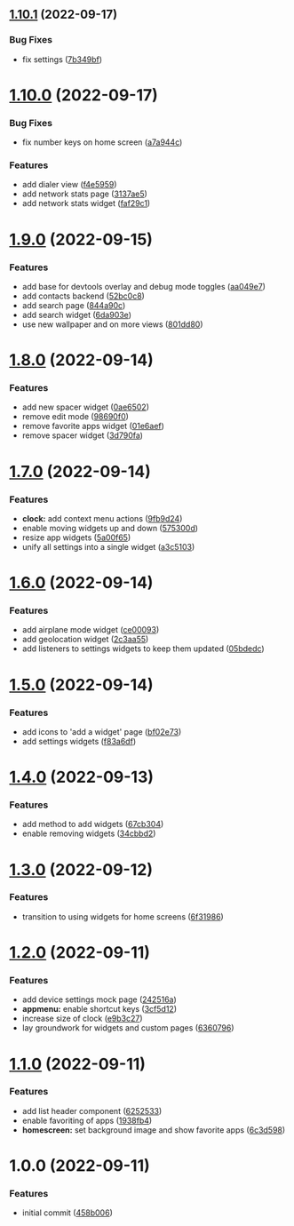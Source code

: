## [1.10.1](https://github.com/garredow/luna-launcher/compare/v1.10.0...v1.10.1) (2022-09-17)


### Bug Fixes

* fix settings ([7b349bf](https://github.com/garredow/luna-launcher/commit/7b349bf375f3093f28f756fe50f0b760b8fd73ca))

# [1.10.0](https://github.com/garredow/luna-launcher/compare/v1.9.0...v1.10.0) (2022-09-17)


### Bug Fixes

* fix number keys on home screen ([a7a944c](https://github.com/garredow/luna-launcher/commit/a7a944c837749d239b2756b15f4f9f347102d641))


### Features

* add dialer view ([f4e5959](https://github.com/garredow/luna-launcher/commit/f4e59595bf1754a8c7f3a43be601bb9670000819))
* add network stats page ([3137ae5](https://github.com/garredow/luna-launcher/commit/3137ae5ae6576d8b1dc1bd801d20180f73137dad))
* add network stats widget ([faf29c1](https://github.com/garredow/luna-launcher/commit/faf29c12c4455b08a99e28391d22b06ac5acc054))

# [1.9.0](https://github.com/garredow/luna-launcher/compare/v1.8.0...v1.9.0) (2022-09-15)


### Features

* add base for devtools overlay and debug mode toggles ([aa049e7](https://github.com/garredow/luna-launcher/commit/aa049e74f37c035240171f2b1f730a96f836ae7f))
* add contacts backend ([52bc0c8](https://github.com/garredow/luna-launcher/commit/52bc0c8dfcd7f9c7df127c08fa7aee3440b647fd))
* add search page ([844a90c](https://github.com/garredow/luna-launcher/commit/844a90c6d7ddd37a638b2776d50e93569acc5926))
* add search widget ([6da903e](https://github.com/garredow/luna-launcher/commit/6da903e3681e7533af922ea90dc22c7938d083f5))
* use new wallpaper and on more views ([801dd80](https://github.com/garredow/luna-launcher/commit/801dd8090fd2b0444f31fb3de236a29ddeddee9d))

# [1.8.0](https://github.com/garredow/luna-launcher/compare/v1.7.0...v1.8.0) (2022-09-14)


### Features

* add new spacer widget ([0ae6502](https://github.com/garredow/luna-launcher/commit/0ae650208166b4b4e2cca70632e3b96396546f37))
* remove edit mode ([98690f0](https://github.com/garredow/luna-launcher/commit/98690f069748e1b8cff4ccdf0b3b795cd74cc83c))
* remove favorite apps widget ([01e6aef](https://github.com/garredow/luna-launcher/commit/01e6aef608ba52ce2d332fd7132b7e4dfc8ff9e3))
* remove spacer widget ([3d790fa](https://github.com/garredow/luna-launcher/commit/3d790fa90b8bed3a0502ea100a643c84dce6beab))

# [1.7.0](https://github.com/garredow/luna-launcher/compare/v1.6.0...v1.7.0) (2022-09-14)


### Features

* **clock:** add context menu actions ([9fb9d24](https://github.com/garredow/luna-launcher/commit/9fb9d2472ab592681365322ba121293954448474))
* enable moving widgets up and down ([575300d](https://github.com/garredow/luna-launcher/commit/575300dc1a326665a1d80511b3fcedefa73fd5d7))
* resize app widgets ([5a00f65](https://github.com/garredow/luna-launcher/commit/5a00f65c4188c41665cccd252a7a79b07da7e39c))
* unify all settings into a single widget ([a3c5103](https://github.com/garredow/luna-launcher/commit/a3c5103a4f144fdbc3ee98c92db6317c25c316dc))

# [1.6.0](https://github.com/garredow/luna-launcher/compare/v1.5.0...v1.6.0) (2022-09-14)


### Features

* add airplane mode widget ([ce00093](https://github.com/garredow/luna-launcher/commit/ce00093dc71b633f6e6f751a576b72285708d66c))
* add geolocation widget ([2c3aa55](https://github.com/garredow/luna-launcher/commit/2c3aa55dfa14d7c80136ffcfa69fc22e7316c9d2))
* add listeners to settings widgets to keep them updated ([05bdedc](https://github.com/garredow/luna-launcher/commit/05bdedc60ca969620e7962d843445450366fe51b))

# [1.5.0](https://github.com/garredow/luna-launcher/compare/v1.4.0...v1.5.0) (2022-09-14)


### Features

* add icons to 'add a widget' page ([bf02e73](https://github.com/garredow/luna-launcher/commit/bf02e7327cab8acf1aaa5124c74ead31dbe457ea))
* add settings widgets ([f83a6df](https://github.com/garredow/luna-launcher/commit/f83a6df36a74a02514e01efbfa656c2da75c0f94))

# [1.4.0](https://github.com/garredow/luna-launcher/compare/v1.3.0...v1.4.0) (2022-09-13)


### Features

* add method to add widgets ([67cb304](https://github.com/garredow/luna-launcher/commit/67cb304a287d548595d2cc9893211fd0de0c9441))
* enable removing widgets ([34cbbd2](https://github.com/garredow/luna-launcher/commit/34cbbd25e15551a0e9efb5343619645072d804fb))

# [1.3.0](https://github.com/garredow/luna-launcher/compare/v1.2.0...v1.3.0) (2022-09-12)


### Features

* transition to using widgets for home screens ([6f31986](https://github.com/garredow/luna-launcher/commit/6f3198689f67821209ba8afa98ce2930d284bff2))

# [1.2.0](https://github.com/garredow/luna-launcher/compare/v1.1.0...v1.2.0) (2022-09-11)


### Features

* add device settings mock page ([242516a](https://github.com/garredow/luna-launcher/commit/242516abbc7caf8088e3dda49284d9d1f31165f3))
* **appmenu:** enable shortcut keys ([3cf5d12](https://github.com/garredow/luna-launcher/commit/3cf5d1209ac94b3bbd98df5f56eaf84cd258fece))
* increase size of clock ([e9b3c27](https://github.com/garredow/luna-launcher/commit/e9b3c27163e8296404e0d8f13e47643c645877e0))
* lay groundwork for widgets and custom pages ([6360796](https://github.com/garredow/luna-launcher/commit/63607961a497a359fe2e57ed5509d1c16f4b8fba))

# [1.1.0](https://github.com/garredow/luna-launcher/compare/v1.0.0...v1.1.0) (2022-09-11)


### Features

* add list header component ([6252533](https://github.com/garredow/luna-launcher/commit/6252533c297826d914c04db09ce69c92f167c7a8))
* enable favoriting of apps ([1938fb4](https://github.com/garredow/luna-launcher/commit/1938fb4a7cae37b232843734018e03ed752a7062))
* **homescreen:** set background image and show favorite apps ([6c3d598](https://github.com/garredow/luna-launcher/commit/6c3d5980de692dab2e987f771bf70eaf1f565514))

# 1.0.0 (2022-09-11)


### Features

* initial commit ([458b006](https://github.com/garredow/luna-launcher/commit/458b0069c480b6c266c7ead40d4a8d958ab4592d))

